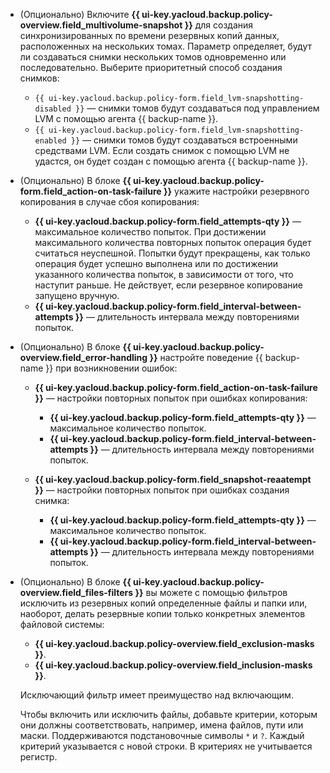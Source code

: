 * (Опционально) Включите **{{ ui-key.yacloud.backup.policy-overview.field_multivolume-snapshot }}** для создания синхронизированных по времени резервных копий данных, расположенных на нескольких томах. Параметр определяет, будут ли создаваться снимки нескольких томов одновременно или последовательно. Выберите приоритетный способ создания снимков:

    * `{{ ui-key.yacloud.backup.policy-form.field_lvm-snapshotting-disabled }}` — снимки томов будут создаваться под управлением LVM с помощью агента {{ backup-name }}.
    * `{{ ui-key.yacloud.backup.policy-form.field_lvm-snapshotting-enabled }}` — снимки томов будут создаваться встроенными средствами LVM. Если создать снимок с помощью LVM не удастся, он будет создан с помощью агента {{ backup-name }}.

* (Опционально) В блоке **{{ ui-key.yacloud.backup.policy-form.field_action-on-task-failure }}** укажите настройки резервного копирования в случае сбоя копирования:

    * **{{ ui-key.yacloud.backup.policy-form.field_attempts-qty }}** — максимальное количество попыток. При достижении максимального количества повторных попыток операция будет считаться неуспешной. Попытки будут прекращены, как только операция будет успешно выполнена или по достижении указанного количества попыток, в зависимости от того, что наступит раньше.
        Не действует, если резервное копирование запущено вручную.
    * **{{ ui-key.yacloud.backup.policy-form.field_interval-between-attempts }}** — длительность интервала между повторениями попыток.

* (Опционально) В блоке **{{ ui-key.yacloud.backup.policy-overview.field_error-handling }}** настройте поведение {{ backup-name }} при возникновении ошибок:

    *  **{{ ui-key.yacloud.backup.policy-form.field_action-on-task-failure }}** — настройки повторных попыток при ошибках копирования:

        * **{{ ui-key.yacloud.backup.policy-form.field_attempts-qty }}** — максимальное количество попыток.
        * **{{ ui-key.yacloud.backup.policy-form.field_interval-between-attempts }}** — длительность интервала между повторениями попыток.

    * **{{ ui-key.yacloud.backup.policy-form.field_snapshot-reaatempt }}** — настройки повторных попыток при ошибках создания снимка:

        *  **{{ ui-key.yacloud.backup.policy-form.field_attempts-qty }}** — максимальное количество попыток.
        *  **{{ ui-key.yacloud.backup.policy-form.field_interval-between-attempts }}** — длительность интервала между повторениями попыток.

* (Опционально) В блоке **{{ ui-key.yacloud.backup.policy-overview.field_files-filters }}** вы можете с помощью фильтров исключить из резервных копий определенные файлы и папки или, наоборот, делать резервные копии только конкретных элементов файловой системы:

    * **{{ ui-key.yacloud.backup.policy-overview.field_exclusion-masks }}**.
    * **{{ ui-key.yacloud.backup.policy-overview.field_inclusion-masks }}**.

    Исключающий фильтр имеет преимущество над включающим.

    Чтобы включить или исключить файлы, добавьте критерии, которым они должны соответствовать, например, имена файлов, пути или маски. Поддерживаются подстановочные символы `*` и `?`. Каждый критерий указывается с новой строки. В критериях не учитывается регистр.